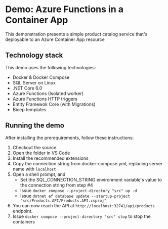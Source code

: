 # Demo: Azure Functions in a Container App
This demonstration presents a simple product catalog service that's deployable to an Azure Container App resource

## Technology stack
This demo uses the following technologies:
- Docker & Docker Compose
- SQL Server on Linux
- .NET Core 6.0
- Azure Functions (Isolated worker)
- Azure Functions HTTP triggers
- Entity Framewok Core (with Migrations)
- Bicep templates

## Running the demo
After installing the prerequirements, follow these instructions:
1. Checkout the source
2. Open the folder in VS Code
3. Install the recommended extensions
4. Copy the connection string from docker-compose.yml, replacing server name with `localhost`
5. Open a shell prompt, and
   - Set the SQL_CONNECTION_STRING environment variable's value to the connection string from step #4
   - Issue `docker compose --project-directory "src" up -d`
   - Issue `dotnet ef database update --startup-project "src/Products.API/Products.API.csproj"`
6. You can now reach the API at `http://localhost:32741/api/products` endpoint.
7. Issue `docker compose --project-directory "src" stop` to stop the containers
